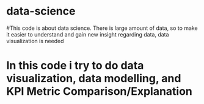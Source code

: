 # data-science

#This code is about data science. There is large amount of data, so to make it easier to understand and gain new insight regarding data, data visualization is needed
# In this code i try to do data visualization, data modelling, and KPI Metric Comparison/Explanation
